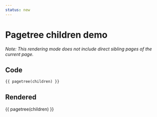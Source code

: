 ```yaml
---
status: new
---
```


# Pagetree children demo

*Note: This rendering mode does not include direct sibling pages of the current page.*

## Code

<pre><code>&#123;&#123; pagetree(children) &#125;&#125;</code></pre>

## Rendered

{{ pagetree(children) }}
